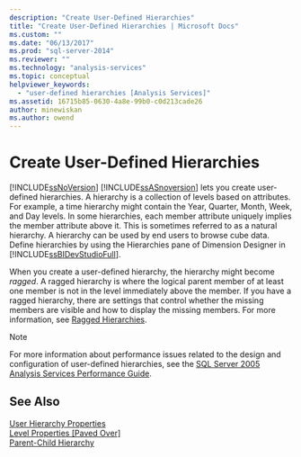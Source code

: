 ```yaml
---
description: "Create User-Defined Hierarchies"
title: "Create User-Defined Hierarchies | Microsoft Docs"
ms.custom: ""
ms.date: "06/13/2017"
ms.prod: "sql-server-2014"
ms.reviewer: ""
ms.technology: "analysis-services"
ms.topic: conceptual
helpviewer_keywords: 
  - "user-defined hierarchies [Analysis Services]"
ms.assetid: 16715b85-0630-4a8e-99b0-c0d213cade26
author: minewiskan
ms.author: owend
---
```

# Create User-Defined Hierarchies
  [!INCLUDE[ssNoVersion](../../includes/ssnoversion-md.md)] [!INCLUDE[ssASnoversion](../../includes/ssasnoversion-md.md)] lets you create user-defined hierarchies. A hierarchy is a collection of levels based on attributes. For example, a time hierarchy might contain the Year, Quarter, Month, Week, and Day levels. In some hierarchies, each member attribute uniquely implies the member attribute above it. This is sometimes referred to as a natural hierarchy. A hierarchy can be used by end users to browse cube data. Define hierarchies by using the Hierarchies pane of Dimension Designer in [!INCLUDE[ssBIDevStudioFull](../../includes/ssbidevstudiofull-md.md)].  
  
 When you create a user-defined hierarchy, the hierarchy might become *ragged*. A ragged hierarchy is where the logical parent member of at least one member is not in the level immediately above the member. If you have a ragged hierarchy, there are settings that control whether the missing members are visible and how to display the missing members. For more information, see [Ragged Hierarchies](user-defined-hierarchies-ragged-hierarchies.md).  
  
> [!NOTE]  
>  For more information about performance issues related to the design and configuration of user-defined hierarchies, see the [SQL Server 2005 Analysis Services Performance Guide](https://docsbay.net/Microsoft-SQL-Server-2005-Analysis-Services-Performance-Guide).  
  
## See Also  
 [User Hierarchy Properties](../multidimensional-models-olap-logical-dimension-objects/user-hierarchies-properties.md)   
 [Level Properties &#91;Paved Over&#93;](../multidimensional-models-olap-logical-dimension-objects/user-hierarchies-level-properties.md)   
 [Parent-Child Hierarchy](parent-child-dimension.md)  
  
  
